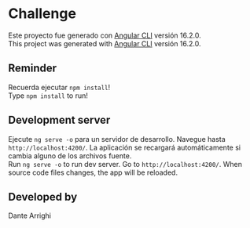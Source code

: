 # Challenge

Este proyecto fue generado con [Angular CLI](https://github.com/angular/angular-cli) versión 16.2.0. <br>
This project was generated with [Angular CLI](https://github.com/angular/angular-cli) versión 16.2.0.

## Reminder
Recuerda ejecutar `npm install`! <br>
Type `npm install` to run!

## Development server
Ejecute `ng serve -o` para un servidor de desarrollo. Navegue hasta `http://localhost:4200/`. La aplicación se recargará automáticamente si cambia alguno de los archivos fuente.<br>
Run `ng serve -o` to run dev server. Go to `http://localhost:4200/`. When source code files changes, the app will be reloaded.

## Developed by
Dante Arrighi


